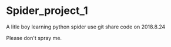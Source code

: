 # Spider_project_1
A litle boy learning python spider
use git share code on 2018.8.24 

Please don't spray me.

